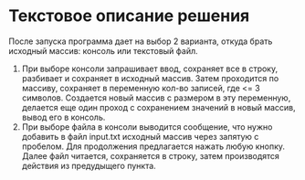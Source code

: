 # Текстовое описание решения
После запуска программа дает на выбор 2 варианта, откуда брать исходный массив: консоль или текстовый файл.

1. При выборе консоли запрашивает ввод, сохраняет все в строку, разбивает и сохраняет в исходный массив. Затем проходится по массиву, сохраняет в переменную кол-во записей, где <= 3 символов. Создается новый массив с размером в эту переменную, делается еще один проход с сохранением значений в новый массив, вывод его в консоль.
2. При выборе файла в консоли выводится сообщение, что нужно добавить в файл input.txt исходный массив через запятую с пробелом. Для продолжения предлагается нажать любую кнопку. Далее файл читается, сохраняется в строку, затем производятся действия из предудыщего пункта.